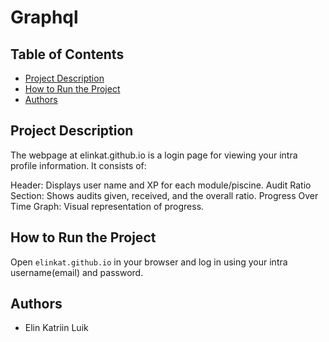 # Graphql

## Table of Contents

- [Project Description](#project-description)
- [How to Run the Project](#how-to-run-the-project)
- [Authors](#authors)

## Project Description

The webpage at elinkat.github.io is a login page for viewing your intra profile information. It consists of:

Header: Displays user name and XP for each module/piscine.
Audit Ratio Section: Shows audits given, received, and the overall ratio.
Progress Over Time Graph: Visual representation of progress.

## How to Run the Project

Open ```elinkat.github.io``` in your browser and log in using your intra username(email) and password.

## Authors

- Elin Katriin Luik

